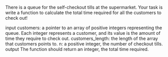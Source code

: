 There is a queue for the self-checkout tills at the supermarket. Your task is write a function to calculate the total time required for all the customers to check out!

input
customers: a pointer to an array of positive integers representing the queue. Each integer represents a customer, and its value is the amount of time they require to check out.
customers_length: the length of the array that customers points to.
n: a positive integer, the number of checkout tills.
output
The function should return an integer, the total time required.
